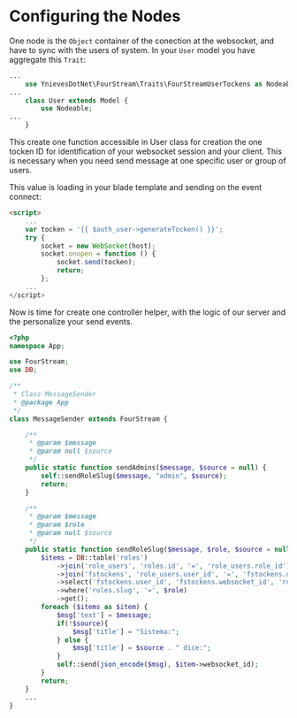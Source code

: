 # Configuring the Nodes
One node is the `Object` container of the conection at the websocket, and have to sync with the users of system. In your `User` model you have aggregate this `Trait`:
```php
...
    use YnievesDotNet\FourStream\Traits\FourStreamUserTockens as Nodeable;
...    
    class User extends Model {
    	use Nodeable;
...
    }
```
This create one function accessible in User class for creation the one tocken ID for identification of your websocket session and your client. This is necessary when you need send message at one specific user or group of users.

This value is loading in your blade template and sending on the event connect:
```html
<script>
	...
	var tocken = '{{ $auth_user->generateTocken() }}';
    try {
        socket = new WebSocket(host);
        socket.onopen = function () {
            socket.send(tocken);
            return;
        };
	...
</script>
```

Now is time for create one controller helper, with the logic of our server and the personalize your send events.
```php
<?php
namespace App;

use FourStream;
use DB;

/**
 * Class MessageSender
 * @package App
 */
class MessageSender extends FourStream {

    /**
     * @param $message
     * @param null $source
     */
    public static function sendAdmins($message, $source = null) {
        self::sendRoleSlug($message, "admin", $source);
        return;
    }

    /**
     * @param $message
     * @param $role
     * @param null $source
     */
    public static function sendRoleSlug($message, $role, $source = null) {
        $items = DB::table('roles')
            ->join('role_users', 'roles.id', '=', 'role_users.role_id')
            ->join('fstockens', 'role_users.user_id', '=', 'fstockens.user_id')
            ->select('fstockens.user_id', 'fstockens.websocket_id', 'roles.slug')
            ->where('roles.slug', '=', $role)
            ->get();
        foreach ($items as $item) {
            $msg['text'] = $message;
            if(!$source){
                $msg['title'] = "Sistema:";
            } else {
                $msg['title'] = $source . " dice:";
            }
            self::send(json_encode($msg), $item->websocket_id);
        }
        return;
    }
	...
}
```

